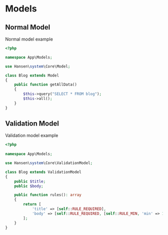 # Models

## Normal Model

Normal model example

```php
<?php

namespace App\Models;

use Hansen\system\Core\Model;

class Blog extends Model
{
    public function getAllData()
    {
        $this->query("SELECT * FROM blog");
        $this->all();
    }
}

```

## Validation Model

Validation model example

```php
<?php 
 
namespace App\Models; 

use Hansen\system\Core\ValidationModel;

class Blog extends ValidationModel
{
    public $title;
    public $body;

    public function rules(): array
    {
        return [
            'title' => [self::RULE_REQUIRED],
            'body' => [self::RULE_REQUIRED, [self::RULE_MIN, 'min' => 10]],
        ];
    }
}
```